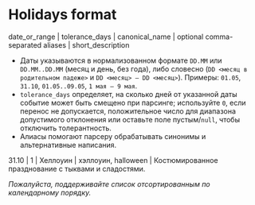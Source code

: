 # Holidays format

date_or_range | tolerance_days | canonical_name | optional comma-separated aliases | short_description

- Даты указываются в нормализованном формате `DD.MM` или `DD.MM..DD.MM` (месяц и день, без года), либо словесно (`DD <месяц в родительном падеже>` и `DD <месяц> – DD <месяц>`). Примеры: `01.05`, `31.10`, `01.05..09.05`, `1 мая – 9 мая`.
- `tolerance_days` определяет, на сколько дней от указанной даты событие может быть смещено при парсинге; используйте `0`, если перенос не допускается, положительное число для диапазона допустимого отклонения или оставьте поле пустым/`null`, чтобы отключить толерантность.
- Алиасы помогают парсеру обрабатывать синонимы и альтернативные написания.

31.10 | 1 | Хеллоуин | хэллоуин, halloween | Костюмированное празднование с тыквами и сладостями.

_Пожалуйста, поддерживайте список отсортированным по календарному порядку._
